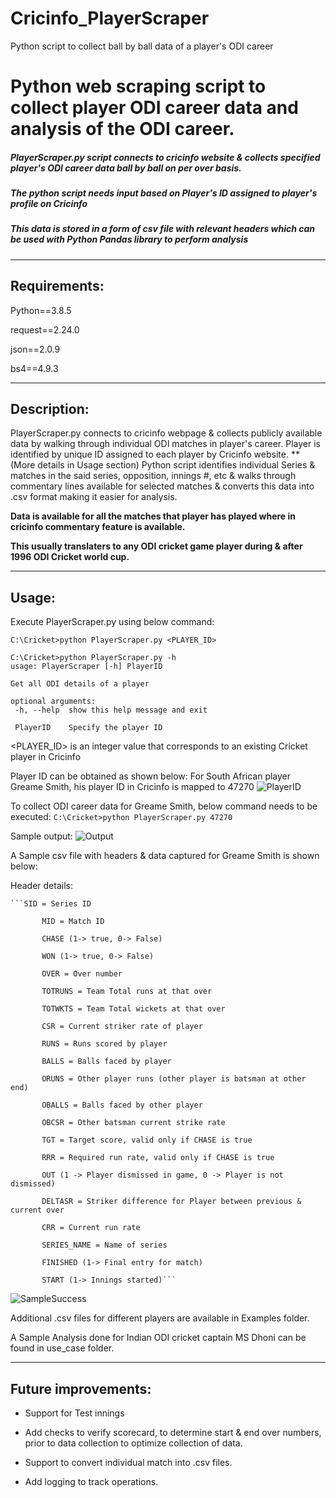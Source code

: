 # Cricinfo_PlayerScraper
Python script to collect ball by ball data of a player's ODI career

# Python web scraping script to collect player ODI career data and analysis of the ODI career.

 ##### PlayerScraper.py script connects to cricinfo website & collects specified player's ODI career data ball by ball on per over basis.
 ##### The python script needs input based on Player's ID assigned to player's profile on Cricinfo
 ##### This data is stored in a form of csv file with relevant headers which can be used with Python Pandas library to perform analysis
 
 ---
 
 ## Requirements:
 
 Python==3.8.5
 
 request==2.24.0
 
 json==2.0.9
 
 bs4==4.9.3
 
 
 ---
 
 
 ## Description:
 
 PlayerScraper.py connects to cricinfo webpage & collects publicly available data by walking through individual ODI matches in player's career.
 Player is identified by unique ID assigned to each player by Cricinfo website. **(More details in Usage section)
 Python script identifies individual Series & matches in the said series, opposition, innings #, etc & walks through commentary lines available for selected matches & converts this data into .csv format making it easier for analysis.
 
 **Data is available for all the matches that player has played where in cricinfo commentary feature is available.**
 
 **This usually translaters to any ODI cricket game player during & after 1996 ODI Cricket world cup.**
 

 
 ---
 
 

 ## Usage:

 Execute PlayerScraper.py using below command:

 ```C:\Cricket>python PlayerScraper.py <PLAYER_ID>```
 
 
 ```
C:\Cricket>python PlayerScraper.py -h
usage: PlayerScraper [-h] PlayerID

Get all ODI details of a player

optional arguments:
  -h, --help  show this help message and exit

  PlayerID    Specify the player ID
```

 <PLAYER_ID> is an integer value that corresponds to an existing Cricket player in Cricinfo

 Player ID can be obtained as shown below:
 For South African player Greame Smith, his player ID in Cricinfo is mapped to 47270
![PlayerID](https://user-images.githubusercontent.com/72927429/125595555-8935c10e-828d-40ea-92d4-3c69c85f9110.png)
 
 To collect ODI career data for Greame Smith, below command needs to be executed:
 ```C:\Cricket>python PlayerScraper.py 47270```
 
 Sample output:
![Output](https://user-images.githubusercontent.com/72927429/125599854-fc1d53b2-ae5d-4565-88cc-95e509489057.png)
 

 A Sample csv file with headers & data captured for Greame Smith is shown below:
 
 Header details:
 
	```SID = Series ID
	    
           MID = Match ID
	   
           CHASE (1-> true, 0-> False)
	   
           WON (1-> true, 0-> False)
	   
           OVER = Over number
	   
           TOTRUNS = Team Total runs at that over
	   
           TOTWKTS = Team Total wickets at that over
	   
           CSR = Current striker rate of player
	   
           RUNS = Runs scored by player
	   
           BALLS = Balls faced by player
	   
           ORUNS = Other player runs (other player is batsman at other end)
	   
           OBALLS = Balls faced by other player
	   
           OBCSR = Other batsman current strike rate
	   
           TGT = Target score, valid only if CHASE is true
	   
           RRR = Required run rate, valid only if CHASE is true
	   
           OUT (1 -> Player dismissed in game, 0 -> Player is not dismissed)
	   
           DELTASR = Striker difference for Player between previous & current over
	   
           CRR = Current run rate
	   
           SERIES_NAME = Name of series
	   
           FINISHED (1-> Final entry for match)
	   
           START (1-> Innings started)```

![SampleSuccess](https://user-images.githubusercontent.com/72927429/125600108-bc672d72-f146-4ae4-a6f5-1209bae77a10.png)

 Additional .csv files for different players are available in Examples folder.
 
 A Sample Analysis done for Indian ODI cricket captain MS Dhoni can be found in use_case folder.
 
 ---


## Future improvements:

* Support for Test innings

* Add checks to verify scorecard, to determine start & end over numbers, prior to data collection to optimize collection of data.

* Support to convert individual match into .csv files.

* Add logging to track operations.

